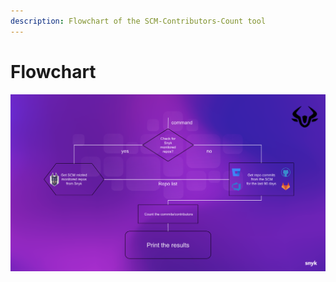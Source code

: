 ```yaml
---
description: Flowchart of the SCM-Contributors-Count tool
---
```


# Flowchart

![Flowchart of the SCM-Contributors-Count tool](../../../../.gitbook/assets/flowchart.png)
